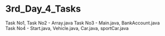 # 3rd_Day_4_Tasks
 Task No1, Task No2 - Array.java
 Task No3 - Main.java, BankAccount.java
 Task No4 - Start.java, Vehicle.java, Car.java, sportCar.java
